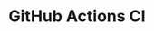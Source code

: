 # GitHub Actions CI
































































































































































































































































































































































































































































































































































































































































































































































































































































































































































































































